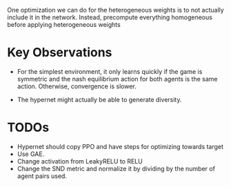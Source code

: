 One optimization we can do for the heterogeneous weights is to not actually include it in the network.
Instead, precompute everything homogeneous before applying heterogeneous weights 




# Key Observations
* For the simplest environment, it only learns quickly if the game is symmetric and the nash equilibrium action for both agents is the same action. Otherwise, convergence is slower. 

* The hypernet might actually be able to generate diversity.



# TODOs
* Hypernet should copy PPO and have steps for optimizing towards target
* Use GAE. 
* Change activation from LeakyRELU to RELU
* Change the SND metric and normalize it by dividing by the number of agent pairs used. 